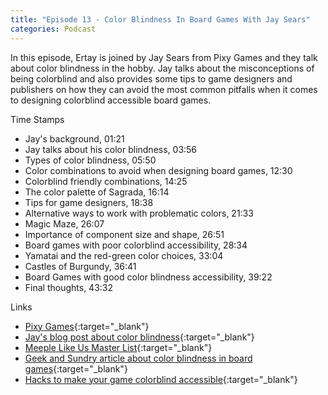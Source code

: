 ```yaml
---
title: "Episode 13 - Color Blindness In Board Games With Jay Sears"
categories: Podcast
---
```

In this episode, Ertay is joined by Jay Sears from Pixy Games and they talk about color blindness in the hobby. Jay talks about the misconceptions of being colorblind and also provides some tips to game designers and publishers on how they can avoid the most common pitfalls when it comes to designing colorblind accessible board games.

Time Stamps

- Jay's background, 01:21
- Jay talks about his color blindness, 03:56
- Types of color blindness, 05:50
- Color combinations to avoid when designing board games, 12:30
- Colorblind friendly combinations, 14:25
- The color palette of Sagrada, 16:14
- Tips for game designers, 18:38
- Alternative ways to work with problematic colors, 21:33
- Magic Maze, 26:07
- Importance of component size and shape, 26:51
- Board games with poor colorblind accessibility, 28:34
- Yamatai and the red-green color choices, 33:04
- Castles of Burgundy, 36:41
- Board Games with good color blindness accessibility, 39:22
- Final thoughts, 43:32

Links

- [Pixy Games](http://pixygames.co.uk){:target="_blank"}
- [Jay's blog post about color blindness](https://pixygamesuk.blogspot.com/2019/04/colour-blindness-guide-for-board-game.html){:target="_blank"}
- [Meeple Like Us Master List](https://meeplelikeus.co.uk/meeple-like-us-masterlist/){:target="_blank"}
- [Geek and Sundry article about color blindness in board games](https://geekandsundry.com/increasing-accessibility-how-publishers-are-making-games-more-colorblind-friendly/){:target="_blank"}
- [Hacks to make your game colorblind accessible](https://geekandsundry.com/like-a-rainbow-in-the-dark-hacks-to-make-your-games-color-blind-accessible/){:target="_blank"}